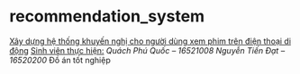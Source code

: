 # recommendation_system
<u> Xây dựng hệ thống khuyến nghị cho người dùng xem phim trên điện thoại di động</u>
<u>Sinh viên thực hiện:</u>
<i>Quách Phú Quốc – 16521008</i>
<i>Nguyễn Tiến Đạt – 16520200</i>
Đồ án tốt nghiệp
